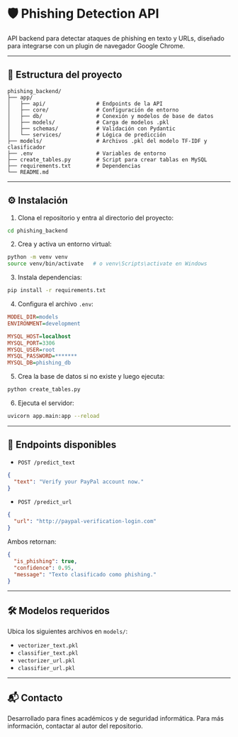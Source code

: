 # 🛡️ Phishing Detection API

API backend para detectar ataques de phishing en texto y URLs, diseñado para integrarse con un plugin de navegador Google Chrome.

---

## 📁 Estructura del proyecto

```
phishing_backend/
├── app/
│   ├── api/                # Endpoints de la API
│   ├── core/               # Configuración de entorno
│   ├── db/                 # Conexión y modelos de base de datos
│   ├── models/             # Carga de modelos .pkl
│   ├── schemas/            # Validación con Pydantic
│   └── services/           # Lógica de predicción
├── models/                 # Archivos .pkl del modelo TF-IDF y clasificador
├── .env                    # Variables de entorno
├── create_tables.py        # Script para crear tablas en MySQL
├── requirements.txt        # Dependencias
└── README.md
```

---

## ⚙️ Instalación

1. Clona el repositorio y entra al directorio del proyecto:
```bash
cd phishing_backend
```

2. Crea y activa un entorno virtual:
```bash
python -m venv venv
source venv/bin/activate   # o venv\Scripts\activate en Windows
```

3. Instala dependencias:
```bash
pip install -r requirements.txt
```

4. Configura el archivo `.env`:
```ini
MODEL_DIR=models
ENVIRONMENT=development

MYSQL_HOST=localhost
MYSQL_PORT=3306
MYSQL_USER=root
MYSQL_PASSWORD=*******
MYSQL_DB=phishing_db
```

5. Crea la base de datos si no existe y luego ejecuta:
```bash
python create_tables.py
```

6. Ejecuta el servidor:
```bash
uvicorn app.main:app --reload
```

---

## 🧪 Endpoints disponibles

- `POST /predict_text`
```json
{
  "text": "Verify your PayPal account now."
}
```

- `POST /predict_url`
```json
{
  "url": "http://paypal-verification-login.com"
}
```

Ambos retornan:
```json
{
  "is_phishing": true,
  "confidence": 0.95,
  "message": "Texto clasificado como phishing."
}
```

---

## 🛠️ Modelos requeridos
Ubica los siguientes archivos en `models/`:
- `vectorizer_text.pkl`
- `classifier_text.pkl`
- `vectorizer_url.pkl`
- `classifier_url.pkl`

---

## 📬 Contacto
Desarrollado para fines académicos y de seguridad informática. Para más información, contactar al autor del repositorio.
